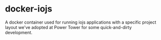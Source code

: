 # docker-iojs
A docker container used for running iojs applications with a specific project layout we've adopted at Power Tower for some quick-and-dirty development.
